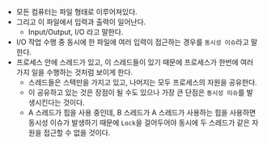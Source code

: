 - 모든 컴퓨터는 파일 형태로 이루어져있다.
- 그리고 이 파일에서 입력과 출력이 일어난다.
  - Input/Output, I/O 라고 말한다.
- I/O 작업 수행 중 동시에 한 파일에 여러 입력이 접근하는 경우를 `동시성 이슈`라고 말한다.
- 프로세스 안에 스레드가 있고, 이 스레드들이 있기 때문에 프로세스가 한번에 여러가지 일을 수행하는 것처럼 보이게 한다.
  - 스레드들은 스택만을 가지고 있고, 나머지는 모두 프로세스의 자원을 공유한다.
  - 이 공유하고 있는 것은 장점이 될 수도 있으나 가장 큰 단점은 `동시성 이슈`를 발생시킨다는 것이다.
  - A 스레드가 힙을 사용 중인데, B 스레드가 A 스레드가 사용하는 힙을 사용하면 동시성 이슈가 발생하기 때문에 `Lock`을 걸어두어야 동시에 두 스레드가 같은 자원을 접근할 수 없을 것이다.